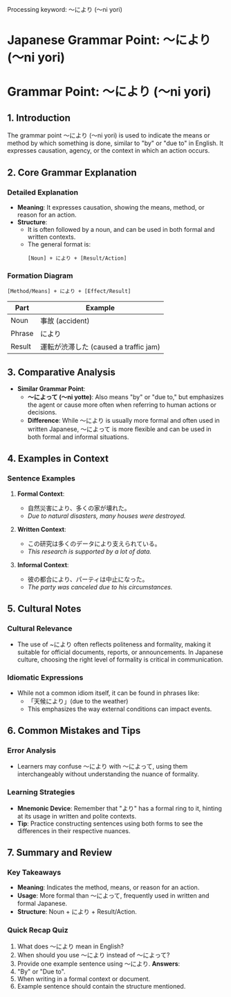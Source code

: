 Processing keyword: ～により (〜ni yori)
# Japanese Grammar Point: ～により (〜ni yori)
# Grammar Point: ～により (〜ni yori)
## 1. Introduction
The grammar point ～により (〜ni yori) is used to indicate the means or method by which something is done, similar to "by" or "due to" in English. It expresses causation, agency, or the context in which an action occurs.
## 2. Core Grammar Explanation
### Detailed Explanation
- **Meaning**: It expresses causation, showing the means, method, or reason for an action.
- **Structure**: 
  - It is often followed by a noun, and can be used in both formal and written contexts.
  - The general format is:
    ```
    [Noun] + により + [Result/Action]
    ```
### Formation Diagram
```
[Method/Means] + により + [Effect/Result]
```
| Part      | Example                                    |
|-----------|--------------------------------------------|
| Noun      | 事故 (accident)                           |
| Phrase    | により                                    |
| Result    | 運転が渋滞した (caused a traffic jam)    |
## 3. Comparative Analysis
- **Similar Grammar Point**: 
  - **〜によって (〜ni yotte)**: Also means "by" or "due to," but emphasizes the agent or cause more often when referring to human actions or decisions.
  - **Difference**: While ～により is usually more formal and often used in written Japanese, ～によって is more flexible and can be used in both formal and informal situations.
## 4. Examples in Context
### Sentence Examples
1. **Formal Context**:
   - 自然災害により、多くの家が壊れた。
   - *Due to natural disasters, many houses were destroyed.*
  
2. **Written Context**:
   - この研究は多くのデータにより支えられている。
   - *This research is supported by a lot of data.*
  
3. **Informal Context**:
   - 彼の都合により、パーティは中止になった。
   - *The party was canceled due to his circumstances.*
## 5. Cultural Notes
### Cultural Relevance
- The use of ~により often reflects politeness and formality, making it suitable for official documents, reports, or announcements. In Japanese culture, choosing the right level of formality is critical in communication.
### Idiomatic Expressions
- While not a common idiom itself, it can be found in phrases like:
  - 「天候により」(due to the weather)
  - This emphasizes the way external conditions can impact events.
## 6. Common Mistakes and Tips
### Error Analysis
- Learners may confuse ～により with ～によって, using them interchangeably without understanding the nuance of formality.
  
### Learning Strategies
- **Mnemonic Device**: Remember that "より" has a formal ring to it, hinting at its usage in written and polite contexts.
- **Tip**: Practice constructing sentences using both forms to see the differences in their respective nuances.
## 7. Summary and Review
### Key Takeaways
- **Meaning**: Indicates the method, means, or reason for an action.
- **Usage**: More formal than ～によって, frequently used in written and formal Japanese.
- **Structure**: Noun + により + Result/Action.
### Quick Recap Quiz
1. What does ～により mean in English?
2. When should you use ～により instead of ～によって?
3. Provide one example sentence using ～により.
**Answers**:
1. "By" or "Due to".
2. When writing in a formal context or document.
3. Example sentence should contain the structure mentioned.
